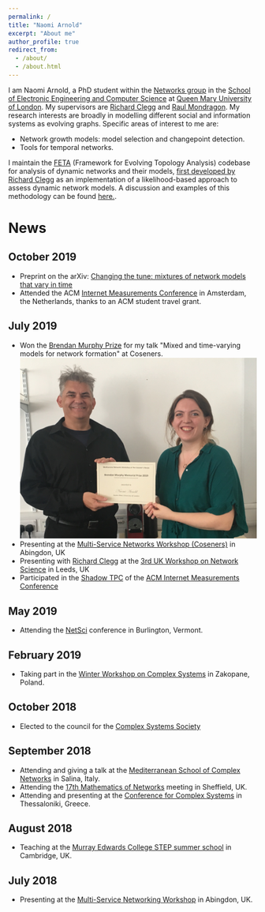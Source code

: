 ```yaml
---
permalink: /
title: "Naomi Arnold"
excerpt: "About me"
author_profile: true
redirect_from:
  - /about/
  - /about.html
---
```


I am Naomi Arnold, a PhD student within the [Networks group](https://www.eecs.qmul.ac.uk/research/view/networks) in the [School of Electronic Engineering and Computer Science](https://www.eecs.qmul.ac.uk/) at [Queen Mary University of London](https://www.qmul.ac.uk/). My supervisors are [Richard Clegg](https://www.richardclegg.org) and [Raul Mondragon](https://www.eecs.qmul.ac.uk/~raul/Rauls_page.html). My research interests are broadly in modelling different social and information systems as evolving graphs. Specific areas of interest to me are:
* Network growth models: model selection and changepoint detection.
* Tools for temporal networks.

I maintain the [FETA](https://github.com/narnolddd/FETA3) (Framework for Evolving Topology Analysis) codebase for analysis of dynamic networks and their models, [first developed by Richard Clegg](https://github.com/richardclegg/FETA2) as an implementation of a likelihood-based approach to assess dynamic network models. A discussion and examples of this methodology can be found [here.](http://www.richardclegg.org/sites/default/files/papers/feta_comnet_2015.pdf).

# News

## October 2019
* Preprint on the arXiv: [Changing the tune: mixtures of network models that vary in time](https://arxiv.org/abs/1909.13253)
* Attended the ACM [Internet Measurements Conference](https://conferences.sigcomm.org/imc/2019/) in Amsterdam, the Netherlands, thanks to an ACM student travel grant.

## July 2019

* Won the [Brendan Murphy Prize](http://coseners.net/history/brendan-murphy-prize/) for my talk "Mixed and time-varying models for network formation" at Coseners.
![alt-text](images/brendan_murphy.jpg "Brendan Murphy Prize")
* Presenting at the [Multi-Service Networks Workshop (Coseners)](http://coseners.net/coseners-2019/) in Abingdon, UK
* Presenting with [Richard Clegg](https://www.richardclegg.org) at the [3rd UK Workshop on Network Science](https://sites.google.com/view/network-science-leeds/home) in Leeds, UK
* Participated in the [Shadow TPC](https://conferences.sigcomm.org/imc/2019/shadow/) of the [ACM Internet Measurements Conference](https://conferences.sigcomm.org/imc/2019/)

## May 2019

* Attending the [NetSci](http://vermontcomplexsystems.org/events/netsci/) conference in Burlington, Vermont.

## February 2019

* Taking part in the [Winter Workshop on Complex Systems](http://wwcs2019.org/) in Zakopane, Poland.

## October 2018

* Elected to the council for the [Complex Systems Society](https://cssociety.org/news/79)

## September 2018

* Attending and giving a talk at the [Mediterranean School of Complex Networks](http://mediterraneanschoolcomplex.net/) in Salina, Italy.
* Attending the [17th Mathematics of Networks](http://www.monmeetings.org/meeting17/) meeting in Sheffield, UK.
* Attending and presenting at the [Conference for Complex Systems](http://ccs2018.web.auth.gr/) in Thessaloniki, Greece.

## August 2018

* Teaching at the [Murray Edwards College STEP summer school](https://www.murrayedwards.cam.ac.uk/step-summer-school) in Cambridge, UK.

## July 2018

* Presenting at the [Multi-Service Networking Workshop](http://coseners.net/coseners-2018/) in Abingdon, UK.

